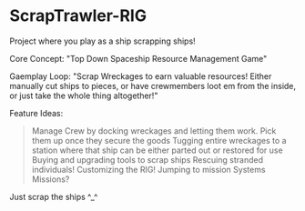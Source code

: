 # ScrapTrawler-RIG
Project where you play as a ship scrapping ships!

Core Concept:
"Top Down Spaceship Resource Management Game"

Gaemplay Loop:
"Scrap Wreckages to earn valuable resources! Either manually cut ships to pieces, or have crewmembers loot em from the inside, or just take the whole thing altogether!"

Feature Ideas:
> Manage Crew by docking wreckages and letting them work. Pick them up once they secure the goods
> Tugging entire wreckages to a station where that ship can be either parted out or restored for use
> Buying and upgrading tools to scrap ships
> Rescuing stranded individuals!
> Customizing the RIG!
> Jumping to mission Systems
> Missions?

Just scrap the ships ^_^
